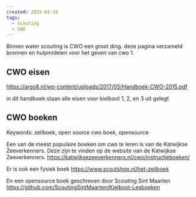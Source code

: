 ```yaml
---
created: 2025-01-16
tags:
  - Scouting
  - CWO
---
```


Binnen water scouting is CWO een groot ding. deze pagina verzameld bronnen en hulpmidelen voor het geven van cwo 1.

## CWO eisen

<https://argo8.nl/wp-content/uploads/2017/05/Handboek-CWO-2015.pdf>

in dit handboek staan alle eisen voor kielboot 1, 2, en 3 uit gelegt

## CWO boeken

Keywords: zeilboek, open source cwo boek, opensource

Een van de meest populaire boeken om cwo te leren is van de Katwijkse Zeeverkenners.
Deze zijn te vinden op de website van de Katwijkse Zeeverkenners.
<https://katwijksezeeverkenners.nl/cwo/instructieboeken/>

Er is ook een fysiek boek
<https://www.scoutshop.nl/het-zeilboek>

En een opensource boek geschreven door Scouting Sint Maarten
<https://github.com/ScoutingSintMaarten/Kielboot-Lesboeken>
